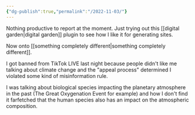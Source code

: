 ```yaml
---
{"dg-publish":true,"permalink":"/2022-11-03/"}
---
```



Nothing productive to report at the moment. Just trying out this [[digital garden\|digital garden]] plugin to see how I like it for generating sites.

Now onto [[something completely different\|something completely different]].

I got banned from TikTok LIVE last night because people didn't like me talking about climate change and the "appeal process" determined I violated some kind of misinformation rule.

I was talking about biological species impacting the planetary atmosphere in the past (The Great Oxygenation Event for example) and how I don't find it farfetched that the human species also has an impact on the atmospheric composition.

